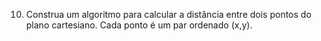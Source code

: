 10. Construa um algoritmo para calcular a distância entre dois pontos do plano cartesiano.
Cada ponto é um par ordenado (x,y). 